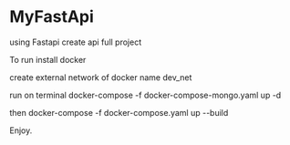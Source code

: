 # MyFastApi

using Fastapi create api full project

To run install docker

create external network of docker name dev_net

run on terminal docker-compose -f docker-compose-mongo.yaml up -d

then docker-compose -f docker-compose.yaml up --build

Enjoy.

